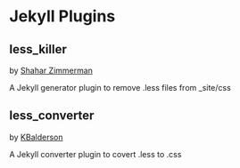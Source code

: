 Jekyll Plugins
==============

less_killer
-----------
by [Shahar Zimmerman](http://github.com/szimmer1)

A Jekyll generator plugin to remove .less files from _site/css


less_converter
--------------
by [KBalderson](http://gist.github.com/Kbalderson/less_converter.rb)

A Jekyll converter plugin to covert .less to .css
